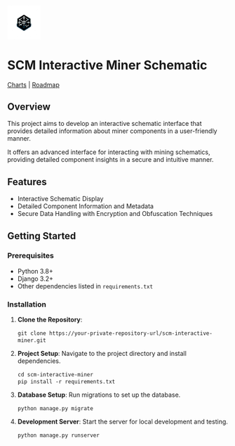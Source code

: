<img width="15%" src="src/assets/logo.png">

# SCM Interactive Miner Schematic
[Charts](charts.md) | [Roadmap](ROADMAP.md)
## Overview
This project aims to develop an interactive schematic interface that provides detailed information about miner components in a user-friendly manner.

It offers an advanced interface for interacting with mining schematics, providing detailed component insights in a secure and intuitive manner.

## Features
- Interactive Schematic Display
- Detailed Component Information and Metadata
- Secure Data Handling with Encryption and Obfuscation Techniques

## Getting Started

### Prerequisites
- Python 3.8+
- Django 3.2+
- Other dependencies listed in `requirements.txt`

### Installation
1. **Clone the Repository**:
   ```
   git clone https://your-private-repository-url/scm-interactive-miner.git
   ```
2. **Project Setup**:
   Navigate to the project directory and install dependencies.
   ```
   cd scm-interactive-miner
   pip install -r requirements.txt
   ```
3. **Database Setup**:
   Run migrations to set up the database.
   ```
   python manage.py migrate
   ```
4. **Development Server**:
   Start the server for local development and testing.
   ```
   python manage.py runserver
   ```
